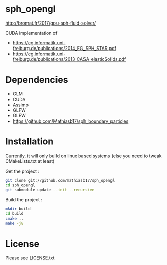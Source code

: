 # sph_opengl

http://bromat.fr/2017/gpu-sph-fluid-solver/

CUDA implementation of

* https://cg.informatik.uni-freiburg.de/publications/2014_EG_SPH_STAR.pdf
* https://cg.informatik.uni-freiburg.de/publications/2013_CASA_elasticSolids.pdf

# Dependencies

* GLM
* CUDA
* Assimp
* GLFW
* GLEW
* https://github.com/Mathiasb17/sph_boundary_particles

# Installation

Currently, it will only build on linux based systems (else you need to tweak CMakeLists.txt at least)

Get the project :

```bash
git clone git://github.com/mathiasb17/sph_opengl
cd sph_opengl
git submodule update --init --recursive
```

Build the project :

```bash
mkdir build
cd build
cmake ..
make -j8
```

# License

Please see LICENSE.txt
